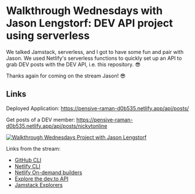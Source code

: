# Walkthrough Wednesdays with Jason Lengstorf: DEV API project using serverless

We talked Jamstack, serverless, and I got to have some fun and pair with Jason. We used Netlify's serverless functions to quickly set up an API to grab DEV posts with the DEV API, i.e. this repository. 😎

Thanks again for coming on the stream Jason! 😎

## Links

Deployed Application: https://pensive-raman-d0b535.netlify.app/api/posts/

Get posts of a DEV member: https://pensive-raman-d0b535.netlify.app/api/posts/nickytonline

[![Walkthrough Wednesdays Project with Jason Lengstorf](https://img.youtube.com/vi/dXr0iJE10tQ/0.jpg)](https://www.youtube.com/watch?v=dXr0iJE10tQ)

Links from the stream:

* [GitHub CLI](https://github.com/cli/cli#installation)
* [Netlify CLI](https://docs.netlify.com/cli/get-started)
* [Netlify On-demand builders](https://docs.netlify.com/configure-builds/on-demand-builders)
* [Explore the dev.to API](https://docs.forem.com/api)
* [Jamstack Explorers](https://explorers.netlify.com)
